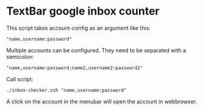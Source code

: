# TextBar google inbox counter

This script takes account-config as an argument like this:

    "name,username:password"

Multiple accounts can be configured. They need to be separated with a semicolon:

    "name,username:password;name2,username2:password2"

Call script:

    ./inbox-checker.zsh "name,username:password"

A click on the account in the menubar will open the account in webbrowser.
